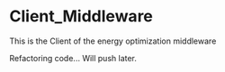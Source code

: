 # Client_Middleware
This is the Client of the energy optimization middleware

Refactoring code... Will push later.
